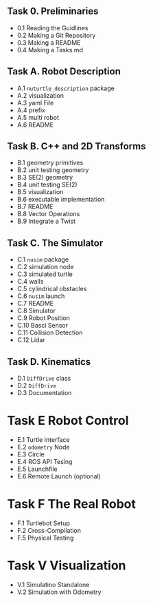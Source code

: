 ## Task 0. Preliminaries
 - 0.1 Reading the Guidlines
 - 0.2 Making a Git Repository
 - 0.3 Making a README
 - 0.4 Making a Tasks.md

## Task A. Robot Description
 - A.1 `nuturtle_description` package
 - A.2 visualization
 - A.3 yaml File
 - A.4 prefix
 - A.5 multi robot
 - A.6 README

## Task B. C++ and 2D Transforms
 - B.1 geometry primitives
 - B.2 unit testing geometry
 - B.3 SE(2) geometry
 - B.4 unit testing SE(2)
 - B.5 visualization
 - B.6 executable implementation
 - B.7 README
 - B.8 Vector Operations
 - B.9 Integrate a Twist
 
## Task C. The Simulator
 - C.1 `nusim` package
 - C.2 simulation node
 - C.3 simulated turtle
 - C.4 walls
 - C.5 cylindrical obstacles
 - C.6 `nusim` launch 
 - C.7 README
 - C.8 Simulator
 - C.9 Robot Position
 - C.10 Basci Sensor
 - C.11 Collision Detection
 - C.12 Lidar

## Task D. Kinematics
 - D.1 `DiffDrive` class
 - D.2 `DiffDrive` 
 - D.3 Documentation 

# Task E Robot Control
 - E.1 Turtle Interface
 - E.2 `odometry` Node
 - E.3 Circle
 - E.4 ROS API Tesing
 - E.5 Launchfile
 - E.6 Remote Launch (optional)

 # Task F The Real Robot
  - F.1 Turtlebot Setup
  - F.2 Cross-Compilation
  - F.5 Physical Testing

# Task V Visualization
 - V.1 Simulatino Standalone
 - V.2 Simulation with Odometry
